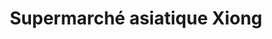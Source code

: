 ---
title: "Supermarché asiatique Xiong"
url: /dammarie-les-lys/supermarche-asiatique-xiong/
shop: Supermarkt
---